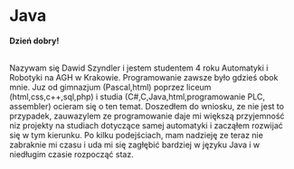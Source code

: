 # Java
<b>Dzień dobry!</b>
<br>
<br>
<p>Nazywam się Dawid Szyndler i jestem studentem 4 roku Automatyki i Robotyki na AGH w Krakowie. Programowanie zawsze było gdzieś obok mnie. Juz od gimnazjum (Pascal,html) poprzez liceum (html,css,c++,sql,php) i studia (C#,C,Java,html,programowanie PLC, assembler) ocieram się o ten temat. Doszedłem do wniosku, ze nie jest to przypadek, zauwazylem ze programowanie daje mi większą przyjemność niz projekty na studiach dotyczące samej automatyki i zacząłem rozwijać się w tym kierunku. Po kilku podejściach, mam nadzieję ze teraz nie zabraknie mi czasu i uda mi się zagłębić bardziej w języku Java i w niedługim czasie rozpocząć staz. </p>
